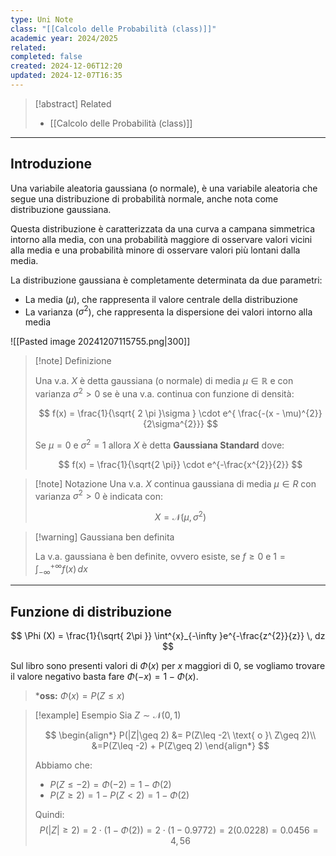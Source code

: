 ```yaml
---
type: Uni Note
class: "[[Calcolo delle Probabilità (class)]]"
academic year: 2024/2025
related: 
completed: false
created: 2024-12-06T12:20
updated: 2024-12-07T16:35
---
```

>[!abstract] Related
>- [[Calcolo delle Probabilità (class)]]

---

## Introduzione


Una variabile aleatoria gaussiana (o normale), è una variabile aleatoria che segue una distribuzione di probabilità normale, anche nota come distribuzione gaussiana. 

Questa distribuzione è caratterizzata da una curva a campana simmetrica intorno alla media, con una probabilità maggiore di osservare valori vicini alla media e una probabilità minore di osservare valori più lontani dalla media.

La distribuzione gaussiana è completamente determinata da due parametri:
- La media ($\mu$), che rappresenta il valore centrale della distribuzione
- La varianza ($\sigma^{2}$), che rappresenta la dispersione dei valori intorno alla media

![[Pasted image 20241207115755.png|300]]

>[!note] Definizione
>
>Una v.a. $X$ è detta gaussiana (o normale) di media $\mu \in \mathbb{R}$ e con varianza $\sigma^{2}>0$  se è una v.a. continua  con funzione di densità:
>
>$$
>f(x) = \frac{1}{\sqrt{ 2 \pi }\sigma } \cdot  e^{ \frac{-(x - \mu)^{2}}{2\sigma^{2}}}
>$$
>
>Se $\mu = 0$ e $\sigma^2= 1$ allora $X$ è detta **Gaussiana Standard** dove:
>
>$$
>f(x) = \frac{1}{\sqrt{2 \pi}} \cdot  e^{-\frac{x^{2}}{2}}
>$$

>[!note] Notazione
>Una v.a. $X$ continua gaussiana di media $\mu \in R$ con varianza $\sigma^{2}>0$ è indicata con:
>
>$$
>X = \mathcal{N} \big(\mu, \sigma^{2} \big)
>$$

>[!warning] Gaussiana ben definita
>
>La v.a. gaussiana è ben definite, ovvero esiste, se $f\geq 0$ e $1 = \int^{+\infty}_{-\infty} f(x)  \, dx$

---
## Funzione di distribuzione 

$$
\Phi (X) = \frac{1}{\sqrt{ 2\pi }} \int^{x}_{-\infty }e^{-\frac{z^{2}}{z}} \, dz 
$$

Sul libro sono presenti valori di $\Phi(x)$ per $x$ maggiori di 0, se vogliamo trovare il valore negativo basta fare $\Phi(-x) = 1- \Phi(x)$.

>***oss:** $\Phi(x) = P(Z\leq x)$

>[!example] Esempio
>Sia $Z \sim \mathcal{N}(0,1)$
>
>$$
>\begin{align*}
>P(|Z|\geq 2) &= P(Z\leq -2\ \text{ o }\ Z\geq 2)\\
>&=P(Z\leq -2) + P(Z\geq 2)
>\end{align*}
>$$
>
>Abbiamo che:
>- $P(Z\leq -2) = \Phi(-2) = 1 - \Phi(2)$
>- $P(Z\geq 2) =1 - P(Z<2)= 1 - \Phi(2)$
>
>Quindi:
>$$
>P(|Z|\geq 2) = 2 \cdot  (1 - \Phi(2)) = 2 \cdot  (1 - 0.9772) = 2(0.0228) = 0.0456 = 4,56%
>$$
